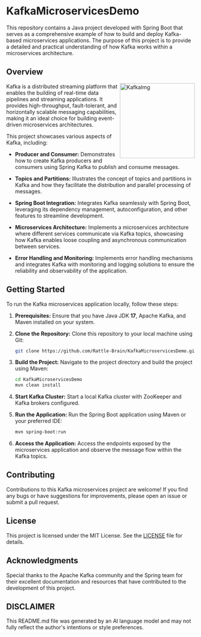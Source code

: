# KafkaMicroservicesDemo

This repository contains a Java project developed with Spring Boot that serves as a comprehensive example of how to build and deploy Kafka-based microservices applications. The purpose of this project is to provide a detailed and practical understanding of how Kafka works within a microservices architecture.

## Overview

<img src="https://uploads-ssl.webflow.com/62038ffc9cd2db4558e3c7b7/623b44a1913c46041e39c836_kafka.svg" alt="KafkaImg" align="right" width="200" height="200"/>

Kafka is a distributed streaming platform that enables the building of real-time data pipelines and streaming applications. It provides high-throughput, fault-tolerant, and horizontally scalable messaging capabilities, making it an ideal choice for building event-driven microservices architectures.

This project showcases various aspects of Kafka, including:

- **Producer and Consumer:** Demonstrates how to create Kafka producers and consumers using Spring Kafka to publish and consume messages.
  
- **Topics and Partitions:** Illustrates the concept of topics and partitions in Kafka and how they facilitate the distribution and parallel processing of messages.

- **Spring Boot Integration:** Integrates Kafka seamlessly with Spring Boot, leveraging its dependency management, autoconfiguration, and other features to streamline development.

- **Microservices Architecture:** Implements a microservices architecture where different services communicate via Kafka topics, showcasing how Kafka enables loose coupling and asynchronous communication between services.

- **Error Handling and Monitoring:** Implements error handling mechanisms and integrates Kafka with monitoring and logging solutions to ensure the reliability and observability of the application.

## Getting Started

To run the Kafka microservices application locally, follow these steps:

1. **Prerequisites:** Ensure that you have Java JDK **17**, Apache Kafka, and Maven installed on your system.

2. **Clone the Repository:** Clone this repository to your local machine using Git:

   ```bash
   git clone https://github.com/Rattle-Brain/KafkaMicroservicesDemo.git
   ```

3. **Build the Project:** Navigate to the project directory and build the project using Maven:

   ```bash
   cd KafkaMicroservicesDemo
   mvn clean install
   ```

4. **Start Kafka Cluster:** Start a local Kafka cluster with ZooKeeper and Kafka brokers configured.

5. **Run the Application:** Run the Spring Boot application using Maven or your preferred IDE:

   ```bash
   mvn spring-boot:run
   ```

6. **Access the Application:** Access the endpoints exposed by the microservices application and observe the message flow within the Kafka topics.

## Contributing

Contributions to this Kafka microservices project are welcome! If you find any bugs or have suggestions for improvements, please open an issue or submit a pull request.

## License

This project is licensed under the MIT License. See the [LICENSE](LICENSE) file for details.

## Acknowledgments

Special thanks to the Apache Kafka community and the Spring team for their excellent documentation and resources that have contributed to the development of this project.

## **DISCLAIMER**
This README.md file was generated by an AI language model and may not fully reflect the author's intentions or style preferences.
